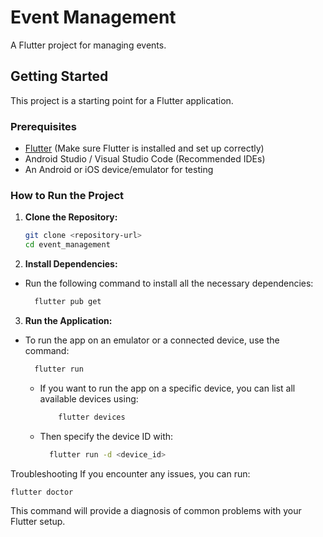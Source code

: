 # Event Management

A Flutter project for managing events.

## Getting Started

This project is a starting point for a Flutter application.

### Prerequisites

- [Flutter](https://flutter.dev/docs/get-started/install) (Make sure Flutter is installed and set up correctly)
- Android Studio / Visual Studio Code (Recommended IDEs)
- An Android or iOS device/emulator for testing

### How to Run the Project

1. **Clone the Repository:**

   ```bash
   git clone <repository-url>
   cd event_management
2. **Install Dependencies:**

  - Run the following command to install all the necessary dependencies:

    ```bash
      flutter pub get
    ```
  
3. **Run the Application:**

  - To run the app on an emulator or a connected device, use the command:

    ```bash
      flutter run
    ```
  
    - If you want to run the app on a specific device, you can list all available devices using:

      ```bash
          flutter devices
      ```

    - Then specify the device ID with:

      ```bash
        flutter run -d <device_id>
      ```

  Troubleshooting
  If you encounter any issues, you can run:

  ```bash
  flutter doctor
  ```

  This command will provide a diagnosis of common problems with your Flutter setup.
